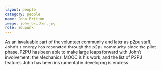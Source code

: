 ```yaml
---
layout: people
category: people
name: John Britton
image: john_britton.jpg
role: Edupunk
---
```


As an invaluable part of the volunteer community and later as p2pu staff,
John’s s energy has resonated through the p2pu community since the pilot phase.
P2PU has been able to make large leaps forward with John’s involvement:
the Mechanical MOOC is his work, and the list of P2PU features
John has been instrumental in developing is endless.